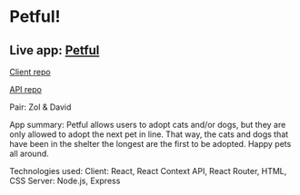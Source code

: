 # Petful!

Live app: 
[Petful](https://petfulzoldavid.haugendj.now.sh/pets)
-----------------------------------------------------


[Client repo](https://github.com/thinkful-ei-armadillo/zol-david-petful-client)
 
[API repo](https://github.com/thinkful-ei-armadillo/zol-david-petful)

Pair: Zol & David

App summary:
Petful allows users to adopt cats and/or dogs, but they are only allowed to adopt the next pet in line. That way, the cats and dogs that have been in the shelter the longest are the first to be adopted. Happy pets all around. 

Technologies used:
Client: React, React Context API, React Router, HTML, CSS
Server: Node.js, Express
